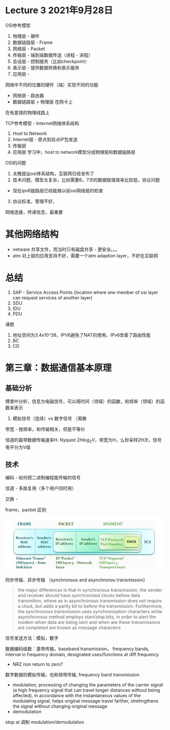 # Lecture 3 2021年9月28日

OSI参考模型

1. 物理层 - 硬件
2. 数据链路层 - Frame
3. 网络层 - Packet
4. 传输层 - 端到端数据传送（进程 - 进程）
5. 会话层 - 控制服务（比如checkpoint）
6. 表示层 - 提供数据转换和表示服务
7. 应用层 -

网络中不同的位置的硬件（端）实现不同的功能

- 网络层 - 路由器
- 数据链路层 + 物理层 在网卡上

在有差错的物理线路上

TCP参考模型 - Internet网络体系结构

1. Host to Network
2. Internet层 - 原点到目点IP包发送
3. 传输层
4. 应用层
   学习中，host to network模型分成物理层和数据链路层

OSI的问题

1. 太晚提出osi体系结构，互联网已经发布了
2. 技术问题，模型太复杂，比如需要6，7次的数据赋值效率比较低，协议问题

- 现在ipv6链路层已经能做以前osi网络层的检查

3. 协议标准，管理不好，

网络连接，传递信息，最重要

# 其他网络结构

- netware 共享文件，而当时只有磁盘共享 - 更安全。。。
- atm 对上层的应用支持不好，需要一个atm adaption layer，不好在互联网

# 总结

1. SAP - Service Access Points (location where one member of osi layer can request services of another layer)
2. SDU
3. IDU
4. PDU

课题

1. 地址空间为3.4x10^38，IPV6避免了NAT的使用，IPv6改善了路由性能
2. BC
3. CD

# 第三章：数据通信基本原理

## 基础分析

傅里叶分析，信息为电磁信号，可以用时间（领域）的函数，和频率（领域）的函数来表示

1. 模拟信号（连续）vs 数字信号 （离散

带宽 - 按频率，和传输相关，但是不等价

信道的最带数据传输速率H. Nyquist 	$2Hlog_2V$，带宽为H，么秒采样2H次，信号电平分为V级

## 技术

编码 - 如何把二进制编程能传输的信号

信道 - 多路复用（多个用户同时用）

交换 -

frame，packet 区别

![](image/Lecture3/1633280599526.png)

同步传输、异步传输 （synchronous and asynchronou transmission）

> the major differences is that in synchronous transmission, the sender and receiver should have synchronized clocks before data transmition, where as in asynchronous transmission does not require a clock, but adds a parity bit to before the transmission. Furthermore, the synchronous transmission uses synchronization characters while asynchronous method employs start/stop bits, in order to alert the modem when data are being sent and when are these transmissions are completed are known as message characters

信号发送方法：模拟，数字

数据编码级数：基带传输，baseband transmission， frequency bands, interval in frequency domain, designated uses/functions at diff frequency

- NRZ non return to zero?

数字数据的模拟传输，也称频带传输, frequency band transmission

- modulation, processing of changing the parameters of the carrier signal (a high frequency signal that can travel longer distances without being affected), in accordance with the instantaneous values of the modulating signal, helps original message travel farther, strehngthens the signal without changing original message
- demodulation

stop at 调制 modulation/demodulation
